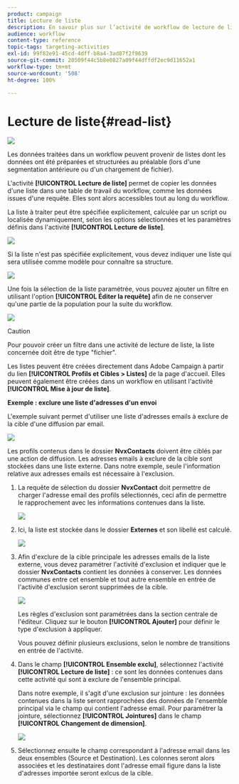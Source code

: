 ```yaml
---
product: campaign
title: Lecture de liste
description: En savoir plus sur l’activité de workflow de lecture de liste
audience: workflow
content-type: reference
topic-tags: targeting-activities
exl-id: 99f82e91-45cd-4dff-b8a4-3ad87f2f9639
source-git-commit: 20509f44c5b8e0827a09f44dffdf2ec9d11652a1
workflow-type: tm+mt
source-wordcount: '508'
ht-degree: 100%

---
```


# Lecture de liste{#read-list}

![](../../assets/common.svg)

Les données traitées dans un workflow peuvent provenir de listes dont les données ont été préparées et structurées au préalable (lors d&#39;une segmentation antérieure ou d&#39;un chargement de fichier).

L&#39;activité **[!UICONTROL Lecture de liste]** permet de copier les données d&#39;une liste dans une table de travail du workflow, comme les données issues d&#39;une requête. Elles sont alors accessibles tout au long du workflow.

La liste à traiter peut être spécifiée explicitement, calculée par un script ou localisée dynamiquement, selon les options sélectionnées et les paramètres définis dans l&#39;activité **[!UICONTROL Lecture de liste]**.

![](assets/list_edit_select_option_01.png)

Si la liste n&#39;est pas spécifiée explicitement, vous devez indiquer une liste qui sera utilisée comme modèle pour connaître sa structure.

![](assets/s_advuser_list_template_select.png)

Une fois la sélection de la liste paramétrée, vous pouvez ajouter un filtre en utilisant l&#39;option **[!UICONTROL Éditer la requête]** afin de ne conserver qu&#39;une partie de la population pour la suite du workflow.

![](assets/wf_readlist_1.png)

>[!CAUTION]
>
>Pour pouvoir créer un filtre dans une activité de lecture de liste, la liste concernée doit être de type &quot;fichier&quot;.

Les listes peuvent être créées directement dans Adobe Campaign à partir du lien **[!UICONTROL Profils et Cibles > Listes]** de la page d&#39;accueil. Elles peuvent également être créées dans un workflow en utilisant l&#39;activité **[!UICONTROL Mise à jour de liste]**.

**Exemple : exclure une liste d&#39;adresses d&#39;un envoi**

L&#39;exemple suivant permet d&#39;utiliser une liste d&#39;adresses emails à exclure de la cible d&#39;une diffusion par email.

![](assets/s_advuser_list_read_sample_1.png)

Les profils contenus dans le dossier **NvxContacts** doivent être ciblés par une action de diffusion. Les adresses emails à exclure de la cible sont stockées dans une liste externe. Dans notre exemple, seule l&#39;information relative aux adresses emails est nécessaire à l&#39;exclusion.

1. La requête de sélection du dossier **NvxContact** doit permettre de charger l&#39;adresse email des profils sélectionnés, ceci afin de permettre le rapprochement avec les informations contenues dans la liste.

   ![](assets/s_advuser_list_read_sample_0.png)

1. Ici, la liste est stockée dans le dossier **Externes** et son libellé est calculé.

   ![](assets/s_advuser_list_read_sample_2.png)

1. Afin d&#39;exclure de la cible principale les adresses emails de la liste externe, vous devez paramétrer l&#39;activité d&#39;exclusion et indiquer que le dossier **NvxContacts** contient les données à conserver. Les données communes entre cet ensemble et tout autre ensemble en entrée de l&#39;activité d&#39;exclusion seront supprimées de la cible.

   ![](assets/s_advuser_list_read_sample_3.png)

   Les règles d&#39;exclusion sont paramétrées dans la section centrale de l&#39;éditeur. Cliquez sur le bouton **[!UICONTROL Ajouter]** pour définir le type d&#39;exclusion à appliquer.

   Vous pouvez définir plusieurs exclusions, selon le nombre de transitions en entrée de l&#39;activité.

1. Dans le champ **[!UICONTROL Ensemble exclu]**, sélectionnez l&#39;activité **[!UICONTROL Lecture de liste]** : ce sont les données contenues dans cette activité qui sont à exclure de l&#39;ensemble principal.

   Dans notre exemple, il s&#39;agit d&#39;une exclusion sur jointure : les données contenues dans la liste seront rapprochées des données de l&#39;ensemble principal via le champ qui contient l&#39;adresse email. Pour paramétrer la jointure, sélectionnez **[!UICONTROL Jointures]** dans le champ **[!UICONTROL Changement de dimension]**.

   ![](assets/s_advuser_list_read_sample_4.png)

1. Sélectionnez ensuite le champ correspondant à l&#39;adresse email dans les deux ensembles (Source et Destination). Les colonnes seront alors associées et les destinataires dont l&#39;adresse email figure dans la liste d&#39;adresses importée seront exlcus de la cible.
